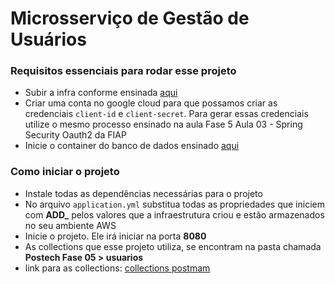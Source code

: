 # Microsserviço de Gestão de Usuários

### Requisitos essenciais para rodar esse projeto
- Subir a infra conforme ensinada [aqui](https://github.com/JonasBarros1998/ecommerce-infra/blob/main/README.md)
- Criar uma conta no google cloud para que possamos criar as credenciais `client-id` e `client-secret`. Para gerar essas credenciais utilize o mesmo processo ensinado na aula Fase 5 Aula 03 - Spring Security Oauth2 da FIAP
- Inicie o container do banco de dados ensinado [aqui](https://github.com/JonasBarros1998/ecommerce-infra/tree/main?tab=readme-ov-file#banco-de-dados)

### Como iniciar o projeto
- Instale todas as dependências necessárias para o projeto
- No arquivo `application.yml` substitua todas as propriedades que iniciem com **ADD_** pelos valores que a infraestrutura criou e estão armazenados no seu ambiente AWS
- Inicie o projeto. Ele irá iniciar na porta **8080**
- As collections que esse projeto utiliza, se encontram na pasta chamada **Postech Fase 05 > usuarios**
- link para as collections: [collections postmam](https://github.com/JonasBarros1998/ecommerce-infra/blob/main/collections-postman.json)


